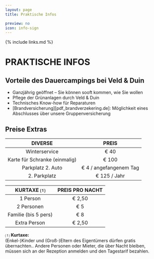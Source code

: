```yaml
---
layout: page
title: Praktische Infos

preview: no
icon: info-sign
---
```


{% include links.md %}

# PRAKTISCHE INFOS

## Vorteile des Dauercampings bei Veld & Duin

- Ganzjährig geöffnet –  Sie können sooft kommen, wie Sie wollen
- Pflege der Grünanlagen durch Veld & Duin
- Technisches Know-how für Reparaturen
- [Brandversicherung][pdf_brandverzekering.de]: Möglichkeit eines Abschlusses über unsere Gruppenversicherung


## Preise Extras

DIVERSE               |PREIS           
:--------------------:|:--------------:
Winterservice         |€ 40                    
Karte für Schranke (einmalig) |€ 100          
Parkplatz 2. Auto      |€ 4 / angefangenem Tag  
2. Parkplatz           |€ 125 / Jahr       


KURTAXE ⑴          |PREIS PRO NACHT|
:------------------:|:-------------:|
1 Person          | € 2,50        
2 Personen          | € 5  
Familie (bis 5 pers)  | € 8     
Extra Person       | € 2,50


⑴ **Kurtaxe:**<br> (Enkel-)Kinder und (Groß-)Eltern des Eigentümers dürfen gratis übernachten.. Andere Personen oder Mieter, die über Nacht bleiben, müssen sich an der Rezeption anmelden und den Tagestarif bezahlen.